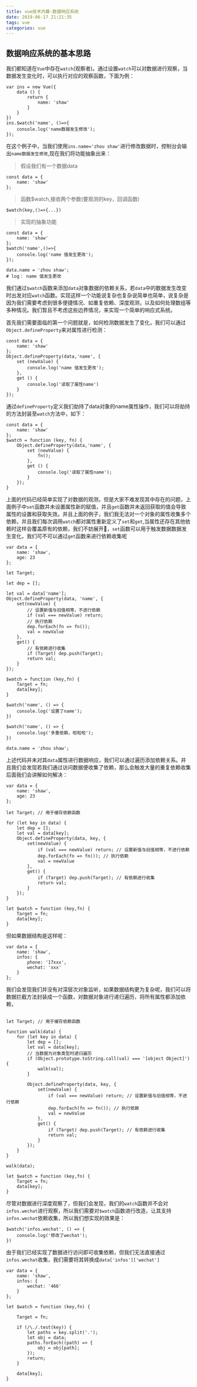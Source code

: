 ```yaml
---
title: vue技术内幕-数据响应系统
date: 2019-06-17 21:21:35
tags: vue
categories: vue
---
```



## 数据响应系统的基本思路

我们都知道在`Vue`中存在`watch`(观察者)。通过设置`watch`可以对数据进行观察，当数据发生变化时，可以执行对应的观察函数，下面为例：

```
var ins = new Vue({
    data () {
        return {
            name: 'shaw'
        }
    }
})
ins.$watch('name', ()=>{
    console.log('name数据发生修改');
});
```

在这个例子中，当我们使用`ins.name='zhou shaw'`进行修改数据时，控制台会输出`name数据发生修改`,现在我们将功能抽象出来：

> 假设我们有一个数据data

```
const data = {
    name: 'shaw'
};

```

> 函数$watch,接收两个参数(要观测的key，回调函数)

```
$watch(key,()=>{...})
```

> 实现的抽象功能


```
const data = {
    name: 'shaw'
};
$watch('name',()=>{
    console.log('name 值发生更改');
});

data.name = 'zhou shaw';
# log： name 值发生更改
```

我们通过`$watch`函数来添加`data`对象数据的依赖关系，若`data`中的数据发生改变时出发对应`watch`函数。实现这样一个功能说复杂也复杂说简单也简单，说复杂是因为我们需要考虑到很多便捷情况、如重复依赖、深度观测，以及如何处理数组等多种情况。我们暂且不考虑这些边界情况，来实现一个简单的响应式系统。


首先我们需要面临的第一个问题就是，如何检测数据发生了变化，我们可以通过`Object.defineProperty`来对属性进行检测：

```
const data = {
    name: 'shaw'
};
Object.defineProperty(data,'name', {
    set (newValue) {
        console.log('name 值发生更改');
    },
    get () {
        console.log('读取了属性name')
    }
});
```

通过`defineProperty`定义我们劫持了data对象的name属性操作，我们可以将劫持的方法封装至`watch`方法中，如下：


```
const data = {
    name: 'shaw'
};
$watch = function (key, fn) {
    Object.defineProperty(data,'name', {
        set (newValue) {
            fn();
        },
        get () {
            console.log('读取了属性name');
        }
    });
}
```

上面的代码已经简单实现了对数据的观测，但是大家不难发现其中存在的问题，上面例子中`set`函数并未设置属性新的赋值，并且`get`函数并未返回获取的值会导致属性的设置和获取失效。并且上面的例子，我们我无法对一个对象的属性收集多个依赖，并且我们每次调用`watch`都对属性重新定义了`set`和`get`,当属性还存在其他依赖时这样会覆盖原有的依赖，我们不妨展开🤔，`set`函数可以用于触发数据数据发生变化，我们可不可以通过`get`函数来进行依赖收集呢

```
var data = {
    name: 'shaw',
    age: 23
};

let Target;

let dep = [];

let val = data['name'];
Object.defineProperty(data, 'name', {
    set(newValue) {
        // 设置新值与旧值相等，不进行依赖
        if (val === newValue) return;
        // 执行依赖
        dep.forEach(fn => fn());
        val = newValue
    },
    get() {
        // 有依赖进行收集
        if (Target) dep.push(Target);
        return val;
    }
});

$watch = function (key,fn) {
    Target = fn;
    data[key];
}

$watch('name', () => {
    console.log('设置了name');
})

$watch('name', () => {
    console.log('多重依赖，啦啦啦');
})

data.name = 'zhou shaw';
```

上述代码并未对其`data`属性进行数据响应，我们可以通过遍历添加依赖关系。并且我们会发现若我们通过访问数据便收集了依赖，那么会触发大量的重复依赖收集后面我们会讲解如何解决：

```
var data = {
    name: 'shaw',
    age: 23
};

let Target; // 用于缓存依赖函数

for (let key in data) {
    let dep = [];
    let val = data[key];
    Object.defineProperty(data, key, {
        set(newValue) {
            if (val === newValue) return; // 设置新值与旧值相等，不进行依赖
            dep.forEach(fn => fn()); // 执行依赖
            val = newValue
        },
        get() {
            if (Target) dep.push(Target); // 有依赖进行收集
            return val;
        }
    });
}

let $watch = function (key,fn) {
    Target = fn;
    data[key];
}
```

但如果数据结构是这样呢：

```
var data = {
    name: 'shaw',
    infos: {
        phone: '17xxx',
        wechat: 'xxx'
    }
};
```

我们会发现我们并没有对深层次对象监听，如果数据结构更为复杂呢，我们可以将数据拦截方法封装成一个函数，对数据对象进行递归遍历，将所有属性都添加依赖，

```

let Target; // 用于缓存依赖函数

function walk(data) {
    for (let key in data) {
        let dep = [];
        let val = data[key];
        // 当数据为对象类型时递归遍历
        if (Object.prototype.toString.call(val) === '[object Object]') { 
            walk(val);
        }

        Object.defineProperty(data, key, {
            set(newValue) {
                if (val === newValue) return; // 设置新值与旧值相等，不进行依赖
                dep.forEach(fn => fn()); // 执行依赖
                val = newValue
            },
            get() {
                if (Target) dep.push(Target); // 有依赖进行收集
                return val;
            }
        });
    }
}

walk(data);

let $watch = function (key,fn) {
    Target = fn;
    data[key];
}
```

尽管对数据进行深度观察了，但我们会发现，我们的`watch`函数并不会对`infos.wechat`进行观察，所以我们需要对`$watch`函数进行改造，让其支持`infos.wechat`依赖收集，所以我们想实现的效果是：

```
$watch('infos.wechat', () => {
    console.log('修改了wechat');
})
```

由于我们已经实现了数据进行访问即可收集依赖，但我们无法直接通过`infos.wechat`收集，我们需要将其转换成`data['infos']['wechat']`

```
var data = {
    name: 'shaw',
    infos: {
        wechat: '466'
    }
};

let $watch = function (key,fn) {

    Target = fn;

    if (/\./.test(key)) {
        let paths = key.split('.');
        let obj = data;
        paths.forEach((path) => {
            obj = obj[path];
        });
        return;
    }

    data[key];
}
```

